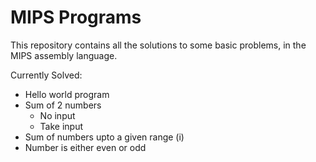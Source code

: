 # MIPS Programs
This repository contains all the solutions to some basic problems, in the MIPS assembly language.

Currently Solved:

* Hello world program 
* Sum of 2 numbers 
  * No input
  * Take input 
* Sum of numbers upto a given range (i) 
* Number is either even or odd 

